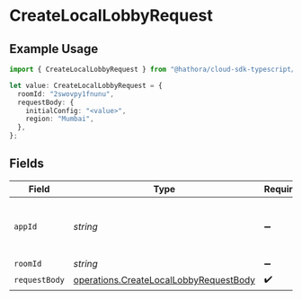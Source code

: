 # CreateLocalLobbyRequest

## Example Usage

```typescript
import { CreateLocalLobbyRequest } from "@hathora/cloud-sdk-typescript/models/operations";

let value: CreateLocalLobbyRequest = {
  roomId: "2swovpy1fnunu",
  requestBody: {
    initialConfig: "<value>",
    region: "Mumbai",
  },
};
```

## Fields

| Field                                                                                            | Type                                                                                             | Required                                                                                         | Description                                                                                      | Example                                                                                          |
| ------------------------------------------------------------------------------------------------ | ------------------------------------------------------------------------------------------------ | ------------------------------------------------------------------------------------------------ | ------------------------------------------------------------------------------------------------ | ------------------------------------------------------------------------------------------------ |
| `appId`                                                                                          | *string*                                                                                         | :heavy_minus_sign:                                                                               | N/A                                                                                              | app-af469a92-5b45-4565-b3c4-b79878de67d2                                                         |
| `roomId`                                                                                         | *string*                                                                                         | :heavy_minus_sign:                                                                               | N/A                                                                                              | 2swovpy1fnunu                                                                                    |
| `requestBody`                                                                                    | [operations.CreateLocalLobbyRequestBody](../../models/operations/createlocallobbyrequestbody.md) | :heavy_check_mark:                                                                               | N/A                                                                                              |                                                                                                  |